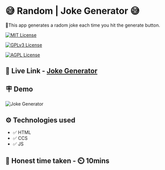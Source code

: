 
# 😅 Random | Joke Generator 😅

📝This app generates a radom joke each time you hit the generate button.


[![MIT License](https://img.shields.io/badge/Joke-Generator-green.svg)](https://choosealicense.com/licenses/mit/)

[![GPLv3 License](https://img.shields.io/badge/JavaScript-DOM-yellow.svg)](https://opensource.org/licenses/)

[![AGPL License](https://img.shields.io/badge/FSJS-Ineuron-blue.svg)](http://www.gnu.org/licenses/agpl-3.0)


## 🔗 Live Link - [Joke Generator](https://fsjs-joke-generator.netlify.app/)


## 🪧 Demo

![Joke Generator](https://www.linkpicture.com/q/Screenshot-2023-06-01-173913.png)



## ⚙️ Technologies used

- ✅ HTML
- ✅ CCS
- ✅ JS


## 💯 Honest time taken - ⏲️ 10mins
